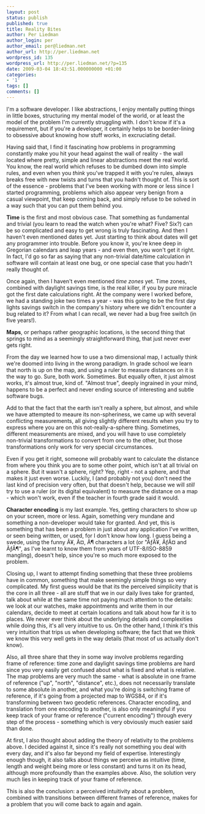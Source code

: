 ```yaml
---
layout: post
status: publish
published: true
title: Reality Bites
author: Per Liedman
author_login: per
author_email: per@liedman.net
author_url: http://per.liedman.net
wordpress_id: 135
wordpress_url: http://per.liedman.net/?p=135
date: 2009-03-04 18:43:51.000000000 +01:00
categories:
- '1'
tags: []
comments: []
---
```

I'm a software developer. I like abstractions, I enjoy mentally putting things in little boxes, structuring my mental model of the world, or at least the model of the problem I'm currently struggling with. I don't know if it's a requirement, but if you're a developer, it certainly helps to be border-lining to obsessive about knowing how stuff works, in excruciating detail.

Having said that, I find it fascinating how problems in programming constantly make you hit your head against the wall of reality - the wall located where pretty, simple and linear abstractions meet the real world. You know, the real world which refuses to be dumbed down into simple rules, and even when you <em>think</em> you've trapped it with you're rules, always breaks free with new twists and turns that you hadn't thought of. This is sort of the essence - problems that I've been working with more or less since I started programming, problems which also appear very benign from a casual viewpoint, that keep coming back, and simply refuse to be solved in a way such that you can put them behind you.

<strong>Time</strong> is the first and most obvious case. That something as fundamental and trivial (you learn to read the watch when you're what? Five? Six?) can be so complicated and easy to get wrong is truly fascinating. And then I haven't even mentioned dates yet. Just starting to think about dates will get any programmer into trouble. Before you know it, you're knee deep in Gregorian calendars and leap years - and even then, you won't get it right. In fact, I'd go so far as saying that any non-trivial date/time calculation in software will contain at least one bug, or one special case that you hadn't really thought of. 

Once again, then I haven't even mentioned <em>time zones</em> yet. Time zones, combined with daylight savings time, is the real killer, if you by pure miracle got the first date calculations right. At the company were I worked before, we had a standing joke two times a year - was this going to be the first day lights savings switch in the company's history where we didn't encounter a bug related to it? From what I can recall, we never had a bug free switch (in five years!).

<strong>Maps</strong>, or perhaps rather geographic locations, is the second thing that springs to mind as a seemingly straightforward thing, that just never ever gets right. 

From the day we learned how to use a two dimensional map, I actually think we're doomed into living in the wrong paradigm. In grade school we learn that north is up on the map, and using a ruler to measure distances on it is the way to go. Sure, both work. Sometimes. But equally often, it just almost works, it's almost true, kind of. "Almost true", deeply ingrained in your mind, happens to be a perfect and never ending source of interesting and subtle software bugs.

Add to that the fact that the earth isn't really a sphere, but almost, and while we have attempted to meaure its non-spheriness, we came up with several conflicting measurements, all giving slightly different results when you try to express where you are on this not-really-a-sphere thing. Sometimes, different measurements are mixed, and you will have to use completely non-trivial transformations to convert from one to the other, but those transformations only work for very special circumstances.

Even if you get it right, someone will probably want to calculate the distance from where you think you are to some other point, which isn't at all trivial on a sphere. But it wasn't a sphere, right? Yep, right - not a sphere, and that makes it just even worse. Luckily, I (and probably not you) don't need the last kind of precision very often, but that doesn't help, because we will <em>still</em> try to use a ruler (or its digital equivalent) to measure the distance on a map - which won't work, even if the teacher in fourth grade said it would.

<strong>Character encoding</strong> is my last example. Yes, getting characters to show up on your screen, more or less. Again, something very mundane and something a non-developer would take for granted. And yet, this is something that has been a problem in just about any application I've written, or seen being written, or used, for I don't know how long. I guess being a swede, using the funny Ã¥, Ã¤, Ã¶ characters a lot (or "ÃƒÂ¥, ÃƒÂ¤ and ÃƒÂ¶", as I've learnt to know them from years of UTF-8/ISO-8859 mangling), doesn't help, since you're so much more exposed to the problem.

Closing up, I want to attempt finding something that these three problems have in common, something that make seemingly simple things so very complicated. My first guess would be that its the perceived simplicity that is the core in all three - all are stuff that we in our daily lives take for granted, talk about while at the same time not paying much attention to the details: we look at our watches, make appointments and write them in our calendars, decide to meet at certain locations and talk about how far it is to places. We never ever think about the underlying details and complexities while doing this, it's all very intuitive to us. On the other hand, I think it's this very intuition that trips us when developing software; the fact that we think we know this very well gets in the way details (that most of us actually don't know).

Also, all three share that they in some way involve problems regarding frame of reference: time zone and daylight savings time problems are hard since you very easily get confused about what is fixed and what is relative. The map problems are very much the same - what is absolute in one frame of reference ("up", "north", "distance", etc.), does not necessarily translate to some absolute in another, and what you're doing is switching frame of reference, if it's going from a projected map to WGS84, or if it's transforming between two geodetic references. Character encoding, and translation from one encoding to another, is also only meaningful if you keep track of your frame or reference ("current encoding") through every step of the process - something which is very obviously much easier said than done.

At first, I also thought about adding the theory of relativity to the problems above. I decided against it, since it's really not something you deal with every day, and it's also far beyond my field of expertise. Interestingly enough though, it also talks about things we perceive as intuitive (time, length and weight being more or less constant) and turns it on its head, although more profoundly than the examples above. Also, the solution very much lies in keeping track of your frame of reference. 

This is also the conclusion: a perceived intuitivity about a problem, combined with transitions between different frames of reference, makes for a problem that you will come back to again and again.
